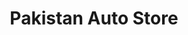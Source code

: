 ---
title: "Pakistan Auto Store"
url: /pacha-kalay-pir-baba-koza-hujrah/pakistan-auto-store/
shop: car parts
---